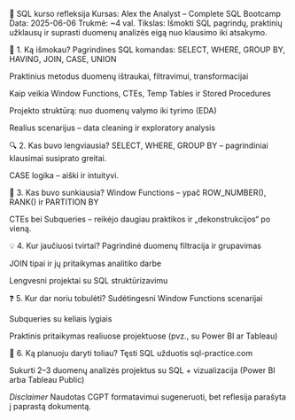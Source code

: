 🧠 SQL kurso refleksija
Kursas: Alex the Analyst – Complete SQL Bootcamp
Data: 2025-06-06
Trukmė: ~4 val.
Tikslas: Išmokti SQL pagrindų, praktinių užklausų ir suprasti duomenų analizės eigą nuo klausimo iki atsakymo.

📘 1. Ką išmokau?
Pagrindines SQL komandas: SELECT, WHERE, GROUP BY, HAVING, JOIN, CASE, UNION

Praktinius metodus duomenų ištraukai, filtravimui, transformacijai

Kaip veikia Window Functions, CTEs, Temp Tables ir Stored Procedures

Projekto struktūrą: nuo duomenų valymo iki tyrimo (EDA)

Realius scenarijus – data cleaning ir exploratory analysis

🔍 2. Kas buvo lengviausia?
SELECT, WHERE, GROUP BY – pagrindiniai klausimai susiprato greitai.

CASE logika – aiški ir intuityvi.

🧩 3. Kas buvo sunkiausia?
Window Functions – ypač ROW_NUMBER(), RANK() ir PARTITION BY

CTEs bei Subqueries – reikėjo daugiau praktikos ir „dekonstrukcijos“ po vieną.

💡 4. Kur jaučiuosi tvirtai?
Pagrindinė duomenų filtracija ir grupavimas

JOIN tipai ir jų pritaikymas analitiko darbe

Lengvesni projektai su SQL struktūrizavimu

❓ 5. Kur dar noriu tobulėti?
Sudėtingesni Window Functions scenarijai

Subqueries su keliais lygiais

Praktinis pritaikymas realiuose projektuose (pvz., su Power BI ar Tableau)

🚀 6. Ką planuoju daryti toliau?
Tęsti SQL užduotis sql-practice.com

Sukurti 2–3 duomenų analizės projektus su SQL + vizualizacija (Power BI arba Tableau Public)

*Disclaimer* Naudotas CGPT formatavimui sugeneruoti, bet reflesija parašyta į paprastą dokumentą.